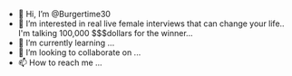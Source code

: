 - 👋 Hi, I’m @Burgertime30
- 👀 I’m interested in real live female interviews that can change your life.. I'm talking 100,000 $$$dollars for the winner...
- 🌱 I’m currently learning ...
- 💞️ I’m looking to collaborate on ...
- 📫 How to reach me ...

<!---
Burgertime30/Burgertime30 is a ✨ special ✨ repository because its `README.md` (this file) appears on your GitHub profile.
You can click the Preview link to take a look at your changes.
--->
